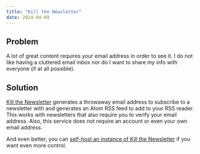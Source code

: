 ```yaml
---
title: "Kill the Newsletter"
date: 2024-04-09
---
```

## Problem
A lot of great content requires your email address in order to see it. I do not like having a cluttered email inbox nor do I want to share my info with everyone (if at all possible).

## Solution
[Kill the Newsletter](https://kill-the-newsletter.com/) generates a throwaway email address to subscribe to a newsletter with and generates an Atom RSS feed to add to your RSS reader.
This works with newsletters that also require you to verify your email address. 
Also, this service does not require an account or even your own email address. 

And even better, you can [self-host an instance of Kill the Newsletter](https://github.com/leafac/kill-the-newsletter/blob/main/README.md) if you want even more control.

